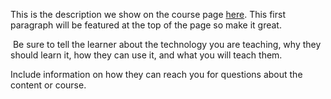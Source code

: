 This is the description we show on the course page [here](https://lab.github.com/AlexMercedCoder/coder-collaboration). This first paragraph will be featured at the top of the page so make it great.
​

​
Be sure to tell the learner about the technology you are teaching, why they should learn it, how they can use it, and what you will teach them.
​


Include information on how they can reach you for questions about the content or course. 